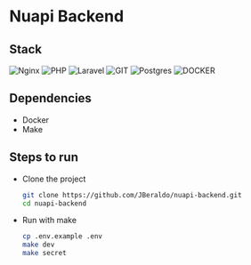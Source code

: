 # Nuapi Backend
## Stack
![Nginx](https://img.shields.io/badge/nginx-%23009639.svg?style=for-the-badge&logo=nginx&logoColor=white)
![PHP](https://img.shields.io/badge/PHP-777BB4?style=for-the-badge&logo=php&logoColor=white)
![Laravel](https://img.shields.io/badge/laravel-%23FF2D20.svg?style=for-the-badge&logo=laravel&logoColor=white)
![GIT](https://img.shields.io/badge/GIT-E44C30?style=for-the-badge&logo=git&logoColor=white)
![Postgres](https://img.shields.io/badge/postgres-%23316192.svg?style=for-the-badge&logo=postgresql&logoColor=white)
![DOCKER](https://img.shields.io/badge/Docker-2CA5E0?style=for-the-badge&logo=docker&logoColor=white)

## Dependencies
- Docker
- Make
## Steps to run
 
 - Clone the project
    ```bash
    git clone https://github.com/JBeraldo/nuapi-backend.git
    cd nuapi-backend
    ```
 - Run with make
    ```bash
    cp .env.example .env
    make dev
    make secret
    ```
